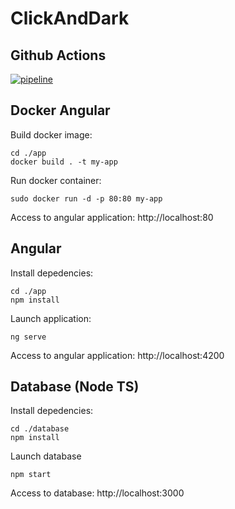 # ClickAndDark

## Github Actions
[![pipeline](https://github.com/xschahl/Epitech-JAM-19-05-23/actions/workflows/pipeline.yml/badge.svg?branch=main)](https://github.com/xschahl/Epitech-JAM-19-05-23/actions/workflows/pipeline.yml)

## Docker Angular

Build docker image:
```
cd ./app
docker build . -t my-app
```

Run docker container:
```
sudo docker run -d -p 80:80 my-app
```

Access to angular application:
http://localhost:80

## Angular

Install depedencies:
```
cd ./app
npm install
```

Launch application:
```
ng serve
```

Access to angular application:
http://localhost:4200

## Database (Node TS)

Install depedencies:
```
cd ./database
npm install
```

Launch database
```
npm start
```

Access to database:
http://localhost:3000
